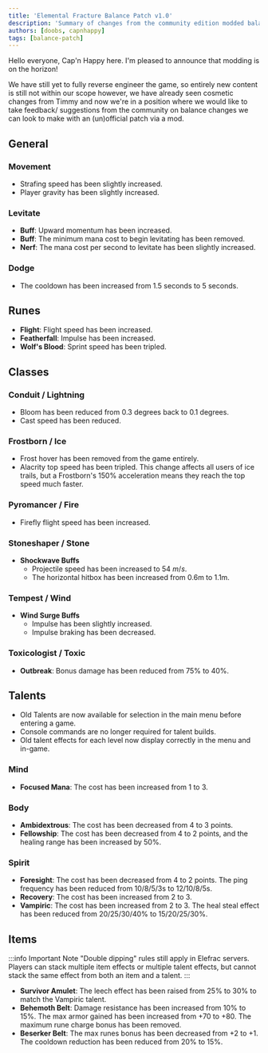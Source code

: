 ```yaml
---
title: 'Elemental Fracture Balance Patch v1.0'
description: 'Summary of changes from the community edition modded balance patch 1.'
authors: [doobs, capnhappy]
tags: [balance-patch]
---
```


Hello everyone, Cap'n Happy here. I'm pleased to announce that modding is on the horizon!

We have still yet to fully reverse engineer the game, so entirely new content is still not within our scope however, we have already seen cosmetic changes from Timmy and now we're in a position where we would like to take feedback/ suggestions from the community on balance changes we can look to make with an (un)official patch via a mod.

## General
### Movement
* Strafing speed has been slightly increased.
* Player gravity has been slightly increased.
### Levitate
* **Buff**: Upward momentum has been increased.
* **Buff**: The minimum mana cost to begin levitating has been removed.
* **Nerf**: The mana cost per second to levitate has been slightly increased.
### Dodge
* The cooldown has been increased from 1.5 seconds to 5 seconds.

## Runes
* **Flight**: Flight speed has been increased.
* **Featherfall**: Impulse has been increased.
* **Wolf's Blood**: Sprint speed has been tripled.

## Classes
### Conduit / Lightning
* Bloom has been reduced from 0.3 degrees back to 0.1 degrees.
* Cast speed has been reduced.
### Frostborn / Ice
* Frost hover has been removed from the game entirely.
* Alacrity top speed has been tripled. This change affects all users of ice trails, but a Frostborn's 150% acceleration means they reach the top speed much faster.
### Pyromancer / Fire
* Firefly flight speed has been increased.
### Stoneshaper / Stone
* **Shockwave Buffs**
    * Projectile speed has been increased to $54~m/s$.
    * The horizontal hitbox has been increased from 0.6m to 1.1m.
### Tempest / Wind
* **Wind Surge Buffs**
    * Impulse has been slightly increased.
    * Impulse braking has been decreased.
### Toxicologist / Toxic
* **Outbreak**: Bonus damage has been reduced from 75% to 40%.

## Talents
* Old Talents are now available for selection in the main menu before entering a game.
* Console commands are no longer required for talent builds.
* Old talent effects for each level now display correctly in the menu and in-game.
### Mind
* **Focused Mana**: The cost has been increased from 1 to 3.
### Body
* **Ambidextrous**: The cost has been decreased from 4 to 3 points.
* **Fellowship**: The cost has been decreased from 4 to 2 points, and the healing range has been increased by 50%.
### Spirit
* **Foresight**: The cost has been decreased from 4 to 2 points. The ping frequency has been reduced from 10/8/5/3s to 12/10/8/5s.
* **Recovery**: The cost has been increased from 2 to 3.
* **Vampiric**: The cost has been increased from 2 to 3. The heal steal effect has been reduced from 20/25/30/40\% to 15/20/25/30\%.

## Items
:::info Important Note
"Double dipping" rules still apply in Elefrac servers. Players can stack multiple item effects or multiple talent effects, but cannot stack the same effect from both an item and a talent.
:::

* **Survivor Amulet**: The leech effect has been raised from 25% to 30% to match the Vampiric talent.
* **Behemoth Belt**: Damage resistance has been increased from 10% to 15%. The max armor gained has been increased from +70 to +80. The maximum rune charge bonus has been removed.
* **Beserker Belt**: The max runes bonus has been decreased from +2 to +1. The cooldown reduction has been reduced from 20% to 15%.